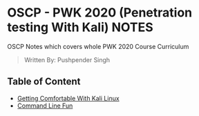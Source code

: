 
# OSCP - PWK 2020 (Penetration testing With Kali) NOTES
OSCP Notes which covers whole PWK 2020 Course Curriculum 
> Written By: Pushpender Singh

## Table of Content
- [Getting Comfortable With Kali Linux](https://github.com/PushpenderIndia/oscp-notes/blob/master/2020/1.%20Getting%20Comfortable%20With%20Kali%20Linux.md) 
- [Command Line Fun](https://github.com/PushpenderIndia/oscp-notes/blob/master/2020/2.%20Command%20Line%20Fun.md)

